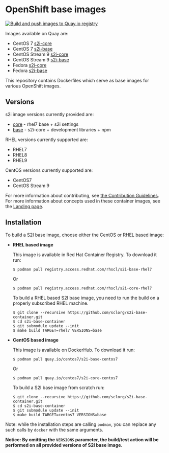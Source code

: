 OpenShift base images
========================================

[![Build and push images to Quay.io registry](https://github.com/sclorg/s2i-base-container/actions/workflows/build-and-push.yml/badge.svg)](https://github.com/sclorg/s2i-base-container/actions/workflows/build-and-push.yml)

Images available on Quay are:
* CentOS 7 [s2i-core](https://quay.io/repository/centos7/s2i-core-centos7)
* CentOS 7 [s2i-base](https://quay.io/repository/centos7/s2i-base-centos7)
* CentOS Stream 9 [s2i-core](https://quay.io/repository/sclorg/s2i-core-c9s)
* CentOS Stream 9 [s2i-base](https://quay.io/repository/sclorg/s2i-base-c9s)
* Fedora [s2i-core](https://quay.io/repository/fedora/s2i-core)
* Fedora [s2i-base](https://quay.io/repository/fedora/s2i-base)

This repository contains Dockerfiles which serve as base images for various OpenShift images.

Versions
---------------------------------
s2i image versions currently provided are:
* [core](core/README.md) - rhel7 base + s2i settings
* [base](base/README.md) - s2i-core + development libraries + npm

RHEL versions currently supported are:
* RHEL7
* RHEL8
* RHEL9

CentOS versions currently supported are:
* CentOS7
* CentOS Stream 9

For more information about contributing, see
[the Contribution Guidelines](https://github.com/sclorg/welcome/blob/master/contribution.md).
For more information about concepts used in these container images, see the
[Landing page](https://github.com/sclorg/welcome).


Installation
---------------
To build a S2I base image, choose either the CentOS or RHEL based image:
*  **RHEL based image**

    This image is available in Red Hat Container Registry. To download it run:

    ```
    $ podman pull registry.access.redhat.com/rhscl/s2i-base-rhel7
    ```

    Or

    ```
    $ podman pull registry.access.redhat.com/rhscl/s2i-core-rhel7
    ```

    To build a RHEL based S2I base image, you need to run the build on a properly
    subscribed RHEL machine.

    ```
    $ git clone --recursive https://github.com/sclorg/s2i-base-container.git
    $ cd s2i-base-container
    $ git submodule update --init
    $ make build TARGET=rhel7 VERSIONS=base
    ```

*  **CentOS based image**

    This image is available on DockerHub. To download it run:

    ```
    $ podman pull quay.io/centos7/s2i-base-centos7
    ```

    Or

    ```
    $ podman pull quay.io/centos7/s2i-core-centos7
    ```

    To build a S2I base image from scratch run:

    ```
    $ git clone --recursive https://github.com/sclorg/s2i-base-container.git
    $ cd s2i-base-container
    $ git submodule update --init
    $ make build TARGET=centos7 VERSIONS=base
    ```

Note: while the installation steps are calling `podman`, you can replace any such calls by `docker` with the same arguments.

**Notice: By omitting the `VERSIONS` parameter, the build/test action will be performed
on all provided versions of S2I base image.**


